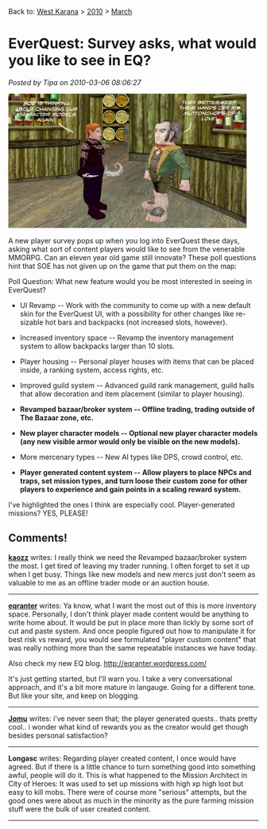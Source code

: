 Back to: [West Karana](/posts/westkarana.md) > [2010](/posts/2010/westkarana.md) > [March](./westkarana.md)
# EverQuest: Survey asks, what would you like to see in EQ?

*Posted by Tipa on 2010-03-06 08:06:27*

![](../../../uploads/2010/03/imuttonchops.jpg "Hands off the Muttonchops!")

A new player survey pops up when you log into EverQuest these days, asking what sort of content players would like to see from the venerable MMORPG. Can an eleven year old game still innovate? These poll questions hint that SOE has not given up on the game that put them on the map:

Poll Question: What new feature would you be most interested in seeing in EverQuest?

*  UI Revamp -- Work with the community to come up with a new default skin for the EverQuest UI, with a possibility for other changes like re-sizable hot bars and backpacks (not increased slots, however).

 * Increased inventory space -- Revamp the inventory management system to allow backpacks larger than 10 slots.

 * Player housing -- Personal player houses with items that can be placed inside, a ranking system, access rights, etc.

 * Improved guild system -- Advanced guild rank management, guild halls that allow decoration and item placement (similar to player housing).

 * **Revamped bazaar/broker system -- Offline trading, trading outside of The Bazaar zone, etc.**

 * **New player character models -- Optional new player character models (any new visible armor would only be visible on the new models).**

 * More mercenary types -- New AI types like DPS, crowd control, etc.

 * **Player generated content system -- Allow players to place NPCs and traps, set mission types, and turn loose their custom zone for other players to experience and gain points in a scaling reward system.**




I've highlighted the ones I think are especially cool. Player-generated missions? YES, PLEASE!

## Comments!

**[kaozz](http://www.ectmmo.com/)** writes: I really think we need the Revamped bazaar/broker system the most. I get tired of leaving my trader running. I often forget to set it up when I get busy. Things like new models and new mercs just don't seem as valuable to me as an offline trader mode or an auction house.

---

**[eqranter](http://eqranter.wordpress.com/)** writes: Ya know, what I want the most out of this is more inventory space. Personally, I don't think player made content would be anything to write home about. It would be put in place more than lickly by some sort of cut and paste system. And once people figured out how to manipulate it for best risk vs reward, you would see formulated "player custom content" that was really nothing more than the same repeatable instances we have today.

Also check my new EQ blog. http://eqranter.wordpress.com/

It's just getting started, but I'll warn you. I take a very conversational approach, and it's a bit more mature in langauge. Going for a different tone. But like your site, and keep on blogging.

---

**[Jomu](http://www.justonemoreunlock.blogspot.com)** writes: i've never seen that; the player generated quests.. thats pretty cool.. i wonder what kind of rewards you as the creator would get though besides personal satisfaction?

---

**Longasc** writes: Regarding player created content, I once would have agreed. But if there is a little chance to turn something good into something awful, people will do it. This is what happened to the Mission Architect in City of Heroes: It was used to set up missions with high xp high loot but easy to kill mobs. There were of course more "serious" attempts, but the good ones were about as much in the minority as the pure farming mission stuff were the bulk of user created content.

---

